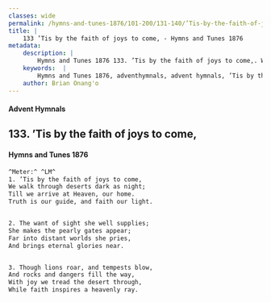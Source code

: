 ```yaml
---
classes: wide
permalink: /hymns-and-tunes-1876/101-200/131-140/’Tis-by-the-faith-of-joys-to-come,/
title: |
    133 ’Tis by the faith of joys to come, - Hymns and Tunes 1876
metadata:
    description: |
        Hymns and Tunes 1876 133. ’Tis by the faith of joys to come,. We walk through deserts dark as night; Till we arrive at Heaven, our home. Truth is our guide, and faith our light. 
    keywords:  |
        Hymns and Tunes 1876, adventhymnals, advent hymnals, ’Tis by the faith of joys to come,, We walk through deserts dark as night;, 
    author: Brian Onang'o
---
```


#### Advent Hymnals
## 133. ’Tis by the faith of joys to come,
####  Hymns and Tunes 1876

```txt
^Meter:^ ^LM^
1. ’Tis by the faith of joys to come,
We walk through deserts dark as night;
Till we arrive at Heaven, our home.
Truth is our guide, and faith our light.


2. The want of sight she well supplies;
She makes the pearly gates appear;
Far into distant worlds she pries,
And brings eternal glories near.


3. Though lions roar, and tempests blow,
And rocks and dangers fill the way,
With joy we tread the desert through,
While faith inspires a heavenly ray.
```